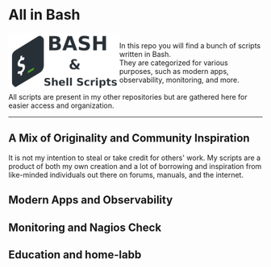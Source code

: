 # All in Bash
<img width="220" alt="All_in_Bash" src="https://github.com/rafaelurrutiasilva/images/blob/main/logos/bash_logo.png" align=left> <br>
In this repo you will find a bunch of scripts written in Bash.<br>
They are categorized for various purposes, such as modern apps, observability, monitoring, and more.<br><br>
All scripts are present in my other repositories but are gathered here for easier access and organization.<br>

---
## A Mix of Originality and Community Inspiration
It is not my intention to steal or take credit for others' work. My scripts are a product of both my own creation and a lot of borrowing and inspiration from like-minded individuals out there on forums, manuals, and the internet.

## Modern Apps and Observability

## Monitoring and Nagios Check

## Education and home-labb
